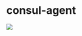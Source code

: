 # consul-agent

[![](https://badge.imagelayers.io/ldejager/consul-agent:latest.svg)](https://imagelayers.io/?images=ldejager/consul-agent:latest 'Get your own badge on imagelayers.io')